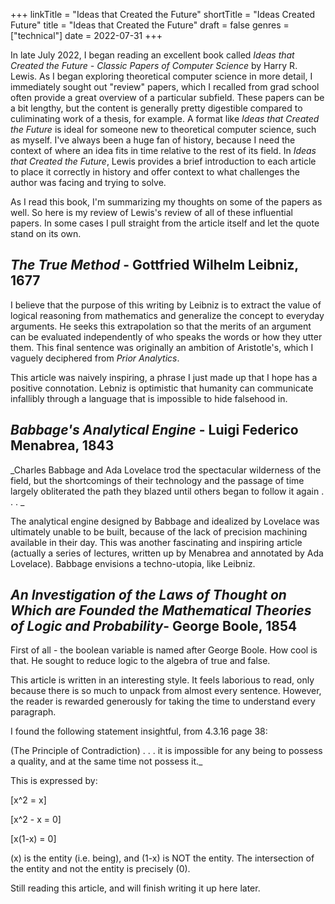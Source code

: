 +++
linkTitle = "Ideas that Created the Future"
shortTitle = "Ideas Created Future"
title = "Ideas that Created the Future"
draft = false
genres = ["technical"]
date = 2022-07-31
+++

In late July 2022, I began reading an excellent book called _Ideas that Created the Future - Classic Papers of Computer Science_ by Harry R. Lewis. As I began exploring theoretical computer science in more detail, I immediately sought out "review" papers, which I recalled from grad school often provide a great overview of a particular subfield. These papers can be a bit lengthy, but the content is generally pretty digestible compared to culiminating work of a thesis, for example. A format like _Ideas that Created the Future_ is ideal for someone new to theoretical computer science, such as myself. I've always been a huge fan of history, because I need the context of where an idea fits in time relative to the rest of its field. In _Ideas that Created the Future_, Lewis provides a brief introduction to each article to place it correctly in history and offer context to what challenges the author was facing and trying to solve.

As I read this book, I'm summarizing my thoughts on some of the papers as well. So here is my review of Lewis's review of all of these influential papers. In some cases I pull straight from the article itself and let the quote stand on its own.

## _The True Method_ - Gottfried Wilhelm Leibniz, 1677

I believe that the purpose of this writing by Leibniz is to extract the value of logical reasoning from mathematics and generalize the concept to everyday arguments. He seeks this extrapolation so that the merits of an argument can be evaluated independently of who speaks the words or how they utter them. This final sentence was originally an ambition of Aristotle's, which I vaguely deciphered from _Prior Analytics_.

This article was naively inspiring, a phrase I just made up that I hope has a positive connotation. Lebniz is optimistic that humanity can communicate infallibly through a language that is impossible to hide falsehood in.

## _Babbage's Analytical Engine_ - Luigi Federico Menabrea, 1843

_Charles Babbage and Ada Lovelace trod the spectacular wilderness of the field, but the shortcomings of their technology and the passage of time largely obliterated the path they blazed until others began to follow it again . . . _

The analytical engine designed by Babbage and idealized by Lovelace was ultimately unable to be built, because of the lack of precision machining available in their day. This was another fascinating and inspiring article (actually a series of lectures, written up by Menabrea and annotated by Ada Lovelace). Babbage envisions a techno-utopia, like Leibniz.

## _An Investigation of the Laws of Thought on Which are Founded the Mathematical Theories of Logic and Probability_- George Boole, 1854

First of all - the boolean variable is named after George Boole. How cool is that. He sought to reduce logic to the algebra of true and false.

This article is written in an interesting style. It feels laborious to read, only because there is so much to unpack from almost every sentence. However, the reader is rewarded generously for taking the time to understand every paragraph.

I found the following statement insightful, from 4.3.16 page 38:

(The Principle of Contradiction) . . . it is impossible for any being to possess a quality, and at the same time not possess it._

This is expressed by:


\[x^2 = x\]

\[x^2 - x = 0\]

\[x(1-x) = 0\]

\(x\) is the entity (i.e. being), and \(1-x\) is NOT the entity. The intersection of the entity and not the entity is precisely \(0\).

Still reading this article, and will finish writing it up here later.
